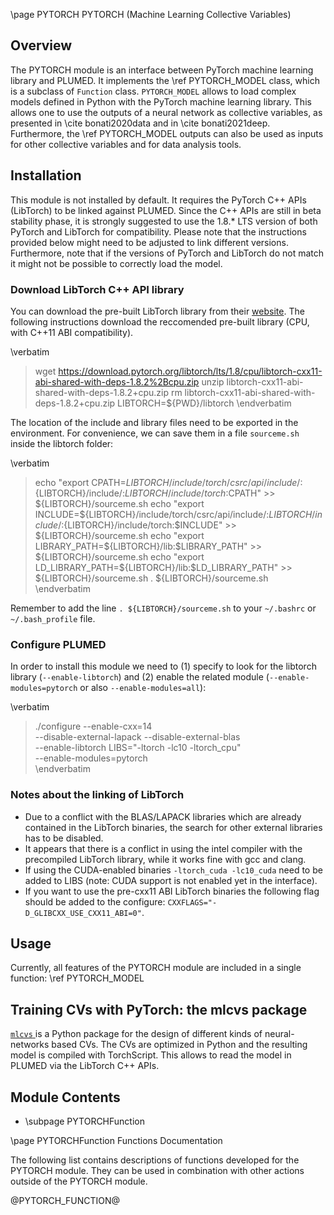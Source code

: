 \page PYTORCH PYTORCH (Machine Learning Collective Variables)

<!-- 
description: Machine Learning Collective Variables with PyTorch (pytorch)
authors: Luigi Bonati
reference: \cite bonati2020data
-->

## Overview 

The PYTORCH module is an interface between PyTorch machine learning library and PLUMED. It implements the \ref PYTORCH_MODEL class, which is a subclass of `Function` class. `PYTORCH_MODEL` allows to load complex models defined in Python with the PyTorch machine learning library. This allows one to use the outputs of a neural network as collective variables, as presented in \cite bonati2020data and in \cite bonati2021deep. Furthermore, the \ref PYTORCH_MODEL outputs can also be used as inputs for other collective variables and for data analysis tools. 

## Installation

This module is not installed by default. It requires the PyTorch C++ APIs (LibTorch) to be linked against PLUMED. Since the C++ APIs are still in beta stability phase, it is strongly suggested to use the 1.8.* LTS version of both PyTorch and LibTorch for compatibility. Please note that the instructions provided below might need to be adjusted to link different versions. Furthermore, note that if the versions of PyTorch and LibTorch do not match it might not be possible to correctly load the model. 

### Download LibTorch C++ API library

You can download the pre-built LibTorch library from their <a href="https://pytorch.org/get-started/locally/"> website</a>. The following instructions download the reccomended pre-built library (CPU, with C++11 ABI compatibility).

\verbatim
> wget https://download.pytorch.org/libtorch/lts/1.8/cpu/libtorch-cxx11-abi-shared-with-deps-1.8.2%2Bcpu.zip 
> unzip libtorch-cxx11-abi-shared-with-deps-1.8.2+cpu.zip 
> rm libtorch-cxx11-abi-shared-with-deps-1.8.2+cpu.zip
> LIBTORCH=${PWD}/libtorch
\endverbatim

The location of the include and library files need to be exported in the environment. For convenience, we can save them in a file `sourceme.sh` inside the libtorch folder:

\verbatim
> echo "export CPATH=${LIBTORCH}/include/torch/csrc/api/include/:${LIBTORCH}/include/:${LIBTORCH}/include/torch:$CPATH" >> ${LIBTORCH}/sourceme.sh
> echo "export INCLUDE=${LIBTORCH}/include/torch/csrc/api/include/:${LIBTORCH}/include/:${LIBTORCH}/include/torch:$INCLUDE" >> ${LIBTORCH}/sourceme.sh
> echo "export LIBRARY_PATH=${LIBTORCH}/lib:$LIBRARY_PATH" >> ${LIBTORCH}/sourceme.sh
> echo "export LD_LIBRARY_PATH=${LIBTORCH}/lib:$LD_LIBRARY_PATH" >> ${LIBTORCH}/sourceme.sh
> . ${LIBTORCH}/sourceme.sh
\endverbatim

Remember to add the line `. ${LIBTORCH}/sourceme.sh` to your `~/.bashrc` or  `~/.bash_profile` file. 

### Configure PLUMED

In order to install this module we need to (1) specify to look for the libtorch library (`--enable-libtorch`) and (2) enable the related module (`--enable-modules=pytorch` or also `--enable-modules=all`):

\verbatim
> ./configure --enable-cxx=14 \
              --disable-external-lapack --disable-external-blas \
              --enable-libtorch LIBS="-ltorch -lc10 -ltorch_cpu" \
              --enable-modules=pytorch  
\endverbatim

### Notes about the linking of LibTorch

- Due to a conflict with the BLAS/LAPACK libraries which are already contained in the LibTorch binaries, the search for other external libraries has to be disabled.
- It appears that there is a conflict in using the intel compiler with the precompiled LibTorch library, while it works fine with gcc and clang.
- If using the CUDA-enabled binaries `-ltorch_cuda -lc10_cuda` need to be added to LIBS (note: CUDA support is not enabled yet in the interface).
- If you want to use the pre-cxx11 ABI LibTorch binaries the following flag should be added to the configure: `CXXFLAGS="-D_GLIBCXX_USE_CXX11_ABI=0"`.

## Usage

Currently, all features of the PYTORCH module are included in a single function: \ref PYTORCH_MODEL

## Training CVs with PyTorch: the mlcvs package

<a href="https://mlcvs.readthedocs.io/"> `mlcvs` </a> is a Python package for the design of different kinds of neural-networks based CVs. The CVs are optimized in Python and the resulting model is compiled  with TorchScript. This allows to read the model in PLUMED via the LibTorch C++ APIs.

## Module Contents
- \subpage PYTORCHFunction

\page PYTORCHFunction Functions Documentation

The following list contains descriptions of functions developed for the PYTORCH module. They can be used in combination with other actions outside of the PYTORCH module.

@PYTORCH_FUNCTION@